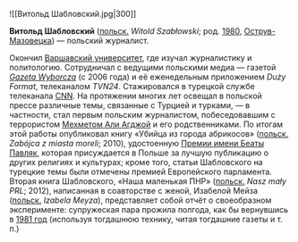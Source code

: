 ![[Витольд Шабловский.jpg|300]]

**Витольд Шабловский** ([польск.](https://ru.wikipedia.org/wiki/Польский_язык) *Witold Szabłowski*; род. [1980](https://ru.wikipedia.org/wiki/1980_год), [Острув-Мазовецка](https://ru.wikipedia.org/wiki/Острув-Мазовецка)) — польский журналист.

Окончил [Варшавский университет](https://ru.wikipedia.org/wiki/Варшавский_университет), где изучал журналистику и политологию. Сотрудничал с ведущими польскими медиа — газетой *[Gazeta Wyborcza](https://ru.wikipedia.org/wiki/Gazeta_Wyborcza)* (с 2006 года) и её еженедельным приложением *Duży Format*, телеканалом *TVN24*. Стажировался в турецкой службе телеканала [CNN](https://ru.wikipedia.org/wiki/CNN). На протяжении многих лет освещал в польской прессе различные темы,  связанные с Турцией и турками, — в частности, стал первым польским  журналистом, побеседовавшим с террористом [Мехметом Али Агджой](https://ru.wikipedia.org/wiki/Агджа,_Мехмет_Али) и его родственниками. По итогам этой работы опубликовал книгу «Убийца из города абрикосов» ([польск.](https://ru.wikipedia.org/wiki/Польский_язык) *Zabójca z miasta moreli*; 2010), удостоенную [Премии имени Беаты Павляк](https://ru.wikipedia.org/w/index.php?title=Премия_имени_Беаты_Павляк&action=edit&redlink=1), которая присуждается в Польше за лучшую публикацию о других религиях и  культурах; кроме того, статьи Шабловского на турецкие темы были отмечены премией Европейского парламента. Вторая книга Шабловского, «Наша  маленькая ПНР» ([польск.](https://ru.wikipedia.org/wiki/Польский_язык) *Nasz mały PRL*; 2012), написанная в соавторстве с женой, Изабелой Мейза ([польск.](https://ru.wikipedia.org/wiki/Польский_язык) *Izabela Meyza*), представляет собой отчёт о своеобразном эксперименте: супружеская пара прожила полгода, как бы вернувшись в [1981 год](https://ru.wikipedia.org/wiki/1981_год) (используя тогдашнюю технику, читая тогдашние газеты и т. п.)